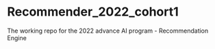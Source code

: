 # Recommender_2022_cohort1
The working repo for the 2022 advance AI program - Recommendation Engine
